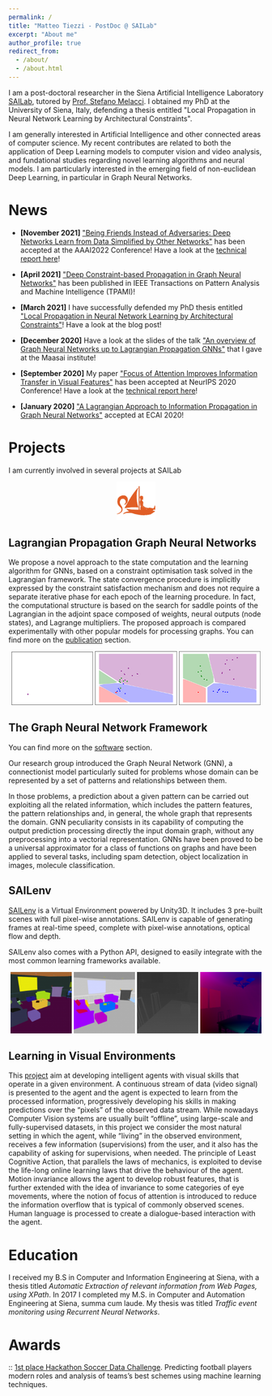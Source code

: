 ```yaml
---
permalink: /
title: "Matteo Tiezzi - PostDoc @ SAILab"
excerpt: "About me"
author_profile: true
redirect_from: 
  - /about/
  - /about.html
---
```




I am a post-doctoral researcher in the Siena Artificial Intelligence Laboratory [SAILab](https://sailab.diism.unisi.it/), tutored by [Prof. Stefano Melacci](http://sailab.diism.unisi.it/people/stefano-melacci/). I obtained my PhD at the University of Siena, Italy, defending a thesis entitled "Local Propagation in Neural Network Learning by Architectural Constraints". 

I am generally interested in Artificial Intelligence and other connected areas of computer science.
My recent contributes are related to both the application of  Deep Learning models to computer vision and video analysis, and fundational studies regarding novel learning algorithms and neural models. I am particularly interested in the emerging field of non-euclidean Deep Learning, in particular in Graph Neural Networks.



News
====
- **[November 2021]**  ["Being Friends Instead of Adversaries: Deep Networks Learn from Data Simplified by Other Networks"](https://mtiezzi.github.io/publication/2022-02-25-friendly2) has been accepted at the AAAI2022 Conference! Have a look at the [technical report here](https://arxiv.org/abs/2112.09968)!  

- **[April 2021]**  ["Deep Constraint-based Propagation in Graph Neural Networks"](https://mtiezzi.github.io/publication/2021-04-15-lpgnn-TPAMI) has been published in IEEE Transactions on Pattern Analysis and Machine Intelligence (TPAMI)!  

- **[March 2021]** I have successfully defended my PhD thesis entitled  ["Local Propagation in Neural Network Learning by Architectural Constraints"](https://mtiezzi.github.io//posts/2021/04/thesis/)! Have a look at the blog post!   

- **[December 2020]** Have a look at the slides of the talk ["An overview of Graph Neural Networks up to Lagrangian Propagation GNNs"](https://mtiezzi.github.io/talks/2020-12-04-maasai) that I gave at the Maasai institute! 

- **[September 2020]** My paper ["Focus of Attention Improves Information Transfer in Visual Features"](https://mtiezzi.github.io/publication/2020-09-25-focus) has been accepted at NeurIPS 2020 Conference! Have a look at the [technical report here](https://arxiv.org/abs/2006.09229)!

- **[January 2020]** ["A Lagrangian Approach to Information Propagation in Graph Neural Networks"](https://mtiezzi.github.io/publication/2020-03-17-lpgnn) accepted at ECAI 2020!


Projects
========

I am currently involved in several projects at SAILab

<p align="middle">
  <img src="../images/sailab.png" width="15%" />
</p>


Lagrangian Propagation Graph Neural Networks
--------------------------------------------

We propose a novel approach to the state computation and the learning algorithm for GNNs, based on a constraint optimisation task solved in the Lagrangian framework. The state convergence procedure is implicitly expressed by the constraint satisfaction mechanism and does not require a separate iterative phase for each epoch of the learning procedure. 
In fact, the computational structure is based on the search for saddle points of the Lagrangian in the adjoint space composed of weights, neural outputs (node states), and Lagrange multipliers. 
The proposed approach is compared experimentally with other popular models for processing graphs. 
You can find more on the [publication](https://mtiezzi.github.io/publications/) section.

<p align="middle">
  <img src="../images/fig_0.png" width="32%" />
  <img src="../images/fig_final200.png" width="32%" /> 
  <img src="../images/fig_final9900.png" width="32%" />
</p>


The Graph Neural Network Framework
----------------------------------
You can find more on the [software](https://mtiezzi.github.io/software/) section.

Our research group introduced the Graph Neural Network (GNN), a connectionist model particularly suited for problems whose domain can be represented by a set of patterns and relationships between them.

In those problems, a prediction about a given pattern can be carried out exploiting all the related information, which includes the pattern features, the pattern relationships and, in general, the whole graph that represents the domain. GNN peculiarity consists in its capability of computing the output prediction processing directly the input domain graph, without any preprocessing into a vectorial representation.
GNNs have been proved to be a universal approximator for a class of functions on graphs and have been applied to several tasks, including spam detection, object localization in images, molecule classification.

SAILenv
-------
[SAILenv](http://sailab.diism.unisi.it/sailenv/) is a Virtual Environment powered by Unity3D. It includes 3 pre-built scenes with full pixel-wise annotations. SAILenv is capable of generating frames at real-time speed, complete with pixel-wise annotations, optical flow and depth.

SAILenv also comes with a Python API, designed to easily integrate with the most common learning frameworks available.

<p align="middle">
  <img src="../images/instance-150x150.png" width="24%" />
  <img src="../images/category-150x150.png" width="24%" /> 
  <img src="../images/depth-150x150.png" width="24%" />
  <img src="../images/room02_flow-150x150.png" width="24%" />
</p>



Learning in Visual Environments
-------------------------------

This [project](http://sailab.diism.unisi.it/lve/) aim at developing intelligent agents with visual skills that operate in a given environment. A continuous stream of data (video signal) is presented to the agent and the agent is expected to learn from the processed information, progressively developing his skills in making predictions over the “pixels” of the observed data stream. While nowadays Computer Vision systems are usually built “offline”, using large-scale and fully-supervised datasets, in this project we consider the most natural setting in which the agent, while “living” in the observed environment, receives a few information (supervisions) from the user, and it also has the capability of asking for supervisions, when needed. The principle of Least Cognitive Action, that parallels the laws of mechanics, is exploited to devise the life-long online learning laws that drive the behaviour of the agent. Motion invariance allows the agent to develop robust features, that is further extended with the idea of invariance to some categories of eye movements, where the notion of focus of attention is introduced to reduce the information overflow that is typical of commonly observed scenes. Human language is processed to create a dialogue-based interaction with the agent.


Education
=========
I received my B.S in Computer and Information Engineering at Siena, with a thesis titled *Automatic Extraction of relevant information from Web Pages, using XPath*.
In 2017 I completed my M.S. in Computer and Automation Engineering at Siena, summa cum laude.
My thesis was titled *Traffic event monitoring using Recurrent Neural Networks*.

Awards
======

:: [1st place Hackathon Soccer Data Challenge](http://sailab.diism.unisi.it/first-place-at-sobigdata-soccer-data-challenge/).
Predicting football players modern roles and analysis of teams’s best schemes using machine learning techniques.

